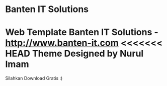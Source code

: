 Banten IT Solutions
===================

Web Template Banten IT Solutions - http://www.banten-it.com
<<<<<<< HEAD
Theme Designed by Nurul Imam
=======

Silahkan Download Gratis :)